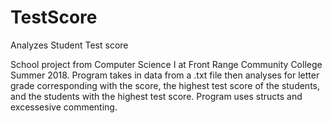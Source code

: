 # TestScore
Analyzes Student Test score

School project from Computer Science I at Front Range Community College Summer 2018. Program takes in data from a .txt file then analyses for letter grade corresponding with the score, the highest test score of the students, and the students with the highest test score. Program uses structs and excessesive commenting. 
